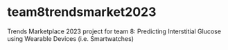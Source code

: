 # team8trendsmarket2023
Trends Marketplace 2023 project for team 8: Predicting Interstitial Glucose using Wearable Devices (i.e. Smartwatches)
